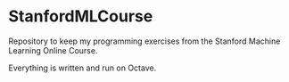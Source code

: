 # StanfordMLCourse
Repository to keep my programming exercises from the Stanford Machine Learning Online Course. 


Everything is written and run on Octave.
